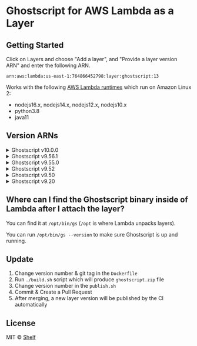 # Ghostscript for AWS Lambda as a Layer

## Getting Started

Click on Layers and choose "Add a layer", and "Provide a layer version ARN" and enter the following ARN.

```
arn:aws:lambda:us-east-1:764866452798:layer:ghostscript:13
```

Works with the following [AWS Lambda runtimes](https://docs.aws.amazon.com/lambda/latest/dg/lambda-runtimes.html) which
run on Amazon Linux 2:

- nodejs16.x, nodejs14.x, nodejs12.x, nodejs10.x
- python3.8
- java11

## Version ARNs

<details>
<summary>Ghostscript v10.0.0
</summary>

| AWS Region     | Layer ARN                                                         |
| -------------- |-------------------------------------------------------------------|
| us-east-1      | `arn:aws:lambda:us-east-1:764866452798:layer:ghostscript:13`      |
| us-east-2      | `arn:aws:lambda:us-east-2:764866452798:layer:ghostscript:13`      |
| us-west-1      | `arn:aws:lambda:us-west-1:764866452798:layer:ghostscript:13`      |
| us-west-2      | `arn:aws:lambda:us-west-2:764866452798:layer:ghostscript:13`      |
| ca-central-1   | `arn:aws:lambda:ca-central-1:764866452798:layer:ghostscript:13`   |
| sa-east-1      | `arn:aws:lambda:sa-east-1:764866452798:layer:ghostscript:13`      |
| eu-north-1     | `arn:aws:lambda:eu-north-1:764866452798:layer:ghostscript:13`     |
| eu-central-1   | `arn:aws:lambda:eu-central-1:764866452798:layer:ghostscript:13`   |
| eu-west-1      | `arn:aws:lambda:eu-west-1:764866452798:layer:ghostscript:13`      |
| eu-west-2      | `arn:aws:lambda:eu-west-2:764866452798:layer:ghostscript:13`      |
| eu-west-3      | `arn:aws:lambda:eu-west-3:764866452798:layer:ghostscript:14`      |
| ap-northeast-1 | `arn:aws:lambda:ap-northeast-1:764866452798:layer:ghostscript:13` |
| ap-northeast-2 | `arn:aws:lambda:ap-northeast-2:764866452798:layer:ghostscript:13` |
| ap-south-1     | `arn:aws:lambda:ap-south-1:764866452798:layer:ghostscript:13`     |
| ap-southeast-1 | `arn:aws:lambda:ap-southeast-1:764866452798:layer:ghostscript:13` |
| ap-southeast-2 | `arn:aws:lambda:ap-southeast-2:764866452798:layer:ghostscript:13` |
</details>

<details>
<summary>Ghostscript v9.56.1
</summary>

| AWS Region     | Layer ARN                                                         |
| -------------- |-------------------------------------------------------------------|
| us-east-1      | `arn:aws:lambda:us-east-1:764866452798:layer:ghostscript:12`      |
| us-east-2      | `arn:aws:lambda:us-east-2:764866452798:layer:ghostscript:12`      |
| us-west-1      | `arn:aws:lambda:us-west-1:764866452798:layer:ghostscript:12`      |
| us-west-2      | `arn:aws:lambda:us-west-2:764866452798:layer:ghostscript:12`      |
| ca-central-1   | `arn:aws:lambda:ca-central-1:764866452798:layer:ghostscript:12`   |
| sa-east-1      | `arn:aws:lambda:sa-east-1:764866452798:layer:ghostscript:12`      |
| eu-north-1     | `arn:aws:lambda:eu-north-1:764866452798:layer:ghostscript:12`     |
| eu-central-1   | `arn:aws:lambda:eu-central-1:764866452798:layer:ghostscript:12`   |
| eu-west-1      | `arn:aws:lambda:eu-west-1:764866452798:layer:ghostscript:12`      |
| eu-west-2      | `arn:aws:lambda:eu-west-2:764866452798:layer:ghostscript:12`      |
| eu-west-3      | `arn:aws:lambda:eu-west-3:764866452798:layer:ghostscript:10`      |
| ap-northeast-1 | `arn:aws:lambda:ap-northeast-1:764866452798:layer:ghostscript:12` |
| ap-northeast-2 | `arn:aws:lambda:ap-northeast-2:764866452798:layer:ghostscript:12` |
| ap-south-1     | `arn:aws:lambda:ap-south-1:764866452798:layer:ghostscript:12`     |
| ap-southeast-1 | `arn:aws:lambda:ap-southeast-1:764866452798:layer:ghostscript:12` |
| ap-southeast-2 | `arn:aws:lambda:ap-southeast-2:764866452798:layer:ghostscript:12` |
</details>


<details>
<summary>Ghostscript v9.55.0
</summary>

| AWS Region     | Layer ARN                                                        |
| -------------- | ---------------------------------------------------------------- |
| us-east-1      | `arn:aws:lambda:us-east-1:764866452798:layer:ghostscript:9`      |
| us-east-2      | `arn:aws:lambda:us-east-2:764866452798:layer:ghostscript:9`      |
| us-west-1      | `arn:aws:lambda:us-west-1:764866452798:layer:ghostscript:9`      |
| us-west-2      | `arn:aws:lambda:us-west-2:764866452798:layer:ghostscript:9`      |
| ca-central-1   | `arn:aws:lambda:ca-central-1:764866452798:layer:ghostscript:9`   |
| sa-east-1      | `arn:aws:lambda:sa-east-1:764866452798:layer:ghostscript:9`      |
| eu-north-1     | `arn:aws:lambda:eu-north-1:764866452798:layer:ghostscript:9`     |
| eu-central-1   | `arn:aws:lambda:eu-central-1:764866452798:layer:ghostscript:9`   |
| eu-west-1      | `arn:aws:lambda:eu-west-1:764866452798:layer:ghostscript:9`      |
| eu-west-2      | `arn:aws:lambda:eu-west-2:764866452798:layer:ghostscript:9`      |
| eu-west-3      | `arn:aws:lambda:eu-west-3:764866452798:layer:ghostscript:10`     |
| ap-northeast-1 | `arn:aws:lambda:ap-northeast-1:764866452798:layer:ghostscript:9` |
| ap-northeast-2 | `arn:aws:lambda:ap-northeast-2:764866452798:layer:ghostscript:9` |
| ap-south-1     | `arn:aws:lambda:ap-south-1:764866452798:layer:ghostscript:9`     |
| ap-southeast-1 | `arn:aws:lambda:ap-southeast-1:764866452798:layer:ghostscript:9` |
| ap-southeast-2 | `arn:aws:lambda:ap-southeast-2:764866452798:layer:ghostscript:9` |
</details>


<details>
<summary>Ghostscript v9.52
</summary>

| AWS Region     | Layer ARN                                                        |
| -------------- | ---------------------------------------------------------------- |
| us-east-1      | `arn:aws:lambda:us-east-1:764866452798:layer:ghostscript:8`      |
| us-east-2      | `arn:aws:lambda:us-east-2:764866452798:layer:ghostscript:8`      |
| us-west-1      | `arn:aws:lambda:us-west-1:764866452798:layer:ghostscript:8`      |
| us-west-2      | `arn:aws:lambda:us-west-2:764866452798:layer:ghostscript:8`      |
| ca-central-1   | `arn:aws:lambda:ca-central-1:764866452798:layer:ghostscript:8`   |
| sa-east-1      | `arn:aws:lambda:sa-east-1:764866452798:layer:ghostscript:8`      |
| eu-north-1     | `arn:aws:lambda:eu-north-1:764866452798:layer:ghostscript:8`     |
| eu-central-1   | `arn:aws:lambda:eu-central-1:764866452798:layer:ghostscript:8`   |
| eu-west-1      | `arn:aws:lambda:eu-west-1:764866452798:layer:ghostscript:8`      |
| eu-west-2      | `arn:aws:lambda:eu-west-2:764866452798:layer:ghostscript:8`      |
| eu-west-3      | `arn:aws:lambda:eu-west-3:764866452798:layer:ghostscript:9`      |
| ap-northeast-1 | `arn:aws:lambda:ap-northeast-1:764866452798:layer:ghostscript:8` |
| ap-northeast-2 | `arn:aws:lambda:ap-northeast-2:764866452798:layer:ghostscript:8` |
| ap-south-1     | `arn:aws:lambda:ap-south-1:764866452798:layer:ghostscript:8`     |
| ap-southeast-1 | `arn:aws:lambda:ap-southeast-1:764866452798:layer:ghostscript:8` |
| ap-southeast-2 | `arn:aws:lambda:ap-southeast-2:764866452798:layer:ghostscript:8` |
</details>

<details>
<summary>
Ghostscript v9.50
</summary>

| AWS Region     | Layer ARN                                                        |
| -------------- | ---------------------------------------------------------------- |
| us-east-1      | `arn:aws:lambda:us-east-1:764866452798:layer:ghostscript:6`      |
| us-east-2      | `arn:aws:lambda:us-east-2:764866452798:layer:ghostscript:6`      |
| us-west-1      | `arn:aws:lambda:us-west-1:764866452798:layer:ghostscript:6`      |
| us-west-2      | `arn:aws:lambda:us-west-2:764866452798:layer:ghostscript:6`      |
| ca-central-1   | `arn:aws:lambda:ca-central-1:764866452798:layer:ghostscript:6`   |
| sa-east-1      | `arn:aws:lambda:sa-east-1:764866452798:layer:ghostscript:6`      |
| eu-north-1     | `arn:aws:lambda:eu-north-1:764866452798:layer:ghostscript:6`     |
| eu-central-1   | `arn:aws:lambda:eu-central-1:764866452798:layer:ghostscript:6`   |
| eu-west-1      | `arn:aws:lambda:eu-west-1:764866452798:layer:ghostscript:6`      |
| eu-west-2      | `arn:aws:lambda:eu-west-2:764866452798:layer:ghostscript:6`      |
| eu-west-3      | `arn:aws:lambda:eu-west-3:764866452798:layer:ghostscript:7`      |
| ap-northeast-1 | `arn:aws:lambda:ap-northeast-1:764866452798:layer:ghostscript:6` |
| ap-northeast-2 | `arn:aws:lambda:ap-northeast-2:764866452798:layer:ghostscript:6` |
| ap-south-1     | `arn:aws:lambda:ap-south-1:764866452798:layer:ghostscript:6`     |
| ap-southeast-1 | `arn:aws:lambda:ap-southeast-1:764866452798:layer:ghostscript:6` |
| ap-southeast-2 | `arn:aws:lambda:ap-southeast-2:764866452798:layer:ghostscript:6` |
</details>

<details>
<summary>
Ghostscript v9.20
</summary>

| AWS Region     | Layer ARN                                                        |
| -------------- | ---------------------------------------------------------------- |
| us-east-1      | `arn:aws:lambda:us-east-1:764866452798:layer:ghostscript:1`      |
| us-east-2      | `arn:aws:lambda:us-east-2:764866452798:layer:ghostscript:1`      |
| us-west-1      | `arn:aws:lambda:us-west-1:764866452798:layer:ghostscript:1`      |
| us-west-2      | `arn:aws:lambda:us-west-2:764866452798:layer:ghostscript:1`      |
| ca-central-1   | `arn:aws:lambda:ca-central-1:764866452798:layer:ghostscript:1`   |
| sa-east-1      | `arn:aws:lambda:sa-east-1:764866452798:layer:ghostscript:1`      |
| eu-north-1     | `arn:aws:lambda:eu-north-1:764866452798:layer:ghostscript:1`     |
| eu-central-1   | `arn:aws:lambda:eu-central-1:764866452798:layer:ghostscript:1`   |
| eu-west-1      | `arn:aws:lambda:eu-west-1:764866452798:layer:ghostscript:1`      |
| eu-west-2      | `arn:aws:lambda:eu-west-2:764866452798:layer:ghostscript:1`      |
| eu-west-3      | `arn:aws:lambda:eu-west-3:764866452798:layer:ghostscript:1`      |
| ap-northeast-1 | `arn:aws:lambda:ap-northeast-1:764866452798:layer:ghostscript:1` |
| ap-northeast-2 | `arn:aws:lambda:ap-northeast-2:764866452798:layer:ghostscript:1` |
| ap-south-1     | `arn:aws:lambda:ap-south-1:764866452798:layer:ghostscript:1`     |
| ap-southeast-1 | `arn:aws:lambda:ap-southeast-1:764866452798:layer:ghostscript:1` |
| ap-southeast-2 | `arn:aws:lambda:ap-southeast-2:764866452798:layer:ghostscript:1` |
</details>

## Where can I find the Ghostscript binary inside of Lambda after I attach the layer?

You can find it at `/opt/bin/gs` (`/opt` is where Lambda unpacks layers).

You can run `/opt/bin/gs --version` to make sure Ghostscript is up and running.

## Update

1. Change version number & git tag in the `Dockerfile`
2. Run `./build.sh` script which will produce `ghostscript.zip` file
3. Change version number in the `publish.sh`
4. Commit & Create a Pull Request
5. After merging, a new layer version will be published by the CI automatically

## License

MIT © [Shelf](https://shelf.io)
